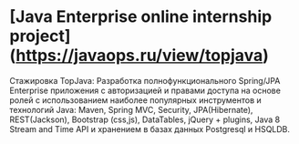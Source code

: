 [Java Enterprise online internship project]
(https://javaops.ru/view/topjava)
===============================
Стажировка TopJava:
Разработка полнофункционального Spring/JPA Enterprise приложения c авторизацией и правами доступа на основе ролей 
с использованием наиболее популярных инструментов и технологий Java: Maven, Spring MVC, Security, JPA(Hibernate), 
REST(Jackson), Bootstrap (css,js), DataTables, jQuery + plugins, Java 8 Stream and Time API и хранением в базах 
данных Postgresql и HSQLDB.

